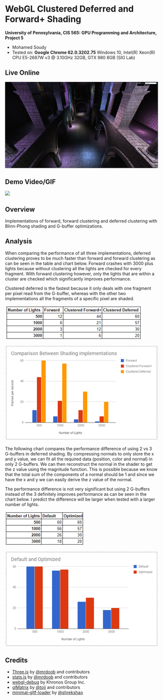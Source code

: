 WebGL Clustered Deferred and Forward+ Shading
======================

**University of Pennsylvania, CIS 565: GPU Programming and Architecture, Project 5**

* Mohamed Soudy
* Tested on: **Google Chrome 62.0.3202.75**
  Windows 10, Intel(R) Xeon(R) CPU E5-2687W v3 @ 3.10GHz 32GB, GTX 980 8GB (SIG Lab)

## Live Online

[![](img/thumb.PNG)](http://msoudy.github.io/Project5B-WebGL-Deferred-Shading)

## Demo Video/GIF

[![](img/video.gif)](TODO)

## Overview

Implementations of forward, forward clustering and deferred clustering with Blinn-Phong shading and G-buffer optimizations.

## Analysis

When comparing the performance of all three implementations, deferred clustering proves to be much faster than forward
and forward clustering as can be seen in the table and chart below. Forward crashes with 3000 plus lights because without
clustering all the lights are checked for every fragment. With forward clustering however, only the lights that are within
a cluster are checked which significantly improves performance.

Clustered deferred is the fastest because it only deals with one fragment per pixel read from the G-buffer, whereas with 
the other two implementations all the fragments of a specific pixel are shaded.

![](img/all_table.PNG)

![](img/all_chart.PNG)

The following chart compares the performance difference of using 2 vs 3 G-buffers in deferred shading. By compressing normals
to only store the x and y value, we can fit all the required data (position, color and normal) in only 2 G-buffers.
We can then reconstruct the normal in the shader to get the z value using the magnitude function. This is possible because we 
know that the total sum of the components of a normal should be 1 and since we have the x and y we can easily derive the z value
of the normal.

The performance difference is not very significant but using 2 G-buffers instead of the 3 definitely improves performance as can 
be seen in the chart below. I predict the difference will be larger when tested with a larger number of lights.


![](img/deferred_table.PNG)

![](img/deferred_chart.PNG)

## Credits

* [Three.js](https://github.com/mrdoob/three.js) by [@mrdoob](https://github.com/mrdoob) and contributors
* [stats.js](https://github.com/mrdoob/stats.js) by [@mrdoob](https://github.com/mrdoob) and contributors
* [webgl-debug](https://github.com/KhronosGroup/WebGLDeveloperTools) by Khronos Group Inc.
* [glMatrix](https://github.com/toji/gl-matrix) by [@toji](https://github.com/toji) and contributors
* [minimal-gltf-loader](https://github.com/shrekshao/minimal-gltf-loader) by [@shrekshao](https://github.com/shrekshao)
